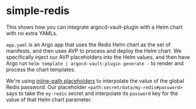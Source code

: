 # simple-redis

This shows how you can integrate argocd-vault-plugin with a Helm chart with no extra YAMLs.

`app.yaml` is an Argo app that uses the Redis Helm chart as the set of manifests, and then uses AVP to process and deploy the Helm chart. We specifically inject our AVP placeholders into the Helm values, and then have Argo run `helm template | argocd-vault-plugin generate -` to render and process the chart templates.

We're using [inline-path placeholders](https://ibm.github.io/argocd-vault-plugin/v1.4.0/howitworks/#inline-path-placeholders) to interpolate the value of the global Redis password. Our placeholder `<path:secret/data/my-redis#password>` says to take the `my-redis` secret and interpolate its `password` key for the value of that Helm chart parameter.
